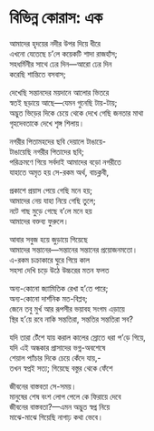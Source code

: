 # বিভিন্ন কোরাস: এক

আমাদের হৃদয়ের নদীর উপর দিয়ে ধীরে  
এখনো যেতেছে চ’লে কয়েকটি শাদা রাজহাঁস;  
সহধর্মিনীর সাথে ঢের দিন—আরো ঢের দিন  
করেছি শান্তিতে বসবাস;

দেখেছি সন্তানদের ময়দানে আলোর ভিতরে  
স্বতই ছড়ায়ে আছে—যেমন গুনেছি টায়-টায়;  
অদ্ভুত ভিড়ের দিকে চেয়ে থেকে দেখে গেছি জনতার মাথা  
গৃহদেবতাকে দেখে শৃঙ্গ শিলায়।

নগরীর পিতামহদের ছবি দেয়ালে টাঙায়ে-  
টাঙায়েছি নগরীর পিতাদের ছবি;  
পরিক্রমণে গিয়ে সর্বদাই আমাদের বড়ো নগরীতে  
যাহাতে অমৃত হয় সে-রকম অর্থ, বাচক্লবী,

প্রকাশে প্রয়াস পেয়ে গেছি মনে হয়;  
আমাদের নেয় যাহা নিয়ে গেছি তুলে;  
নটে গাছ মুড়ে গেছে ব’লে মনে হয়  
আমাদের বক্তব্য ফুরুলে।

আবার সবুজ হয়ে জুড়ায়ে গিয়েছে  
আমাদের সন্তানের—সন্তানের সন্তানের প্রয়োজনমতো।  
এ-রকম চক্রাকারে ঘুরে গিয়ে কাল  
সহসা দেখি চড়ে উঠে উচ্চরের মতন ফলত

অন্য-কোনো জ্যামিতিক রেখা হ’তে পারে;  
অন্য-কোনো দার্শনিক মত-বিপ্লব;  
জেনে তবু মুর্খ আর রূপসীর ভয়াবহ সংগম এড়ায়ে  
স্থির হ’য়ে রবে নাকি সন্ততিরা, সন্ততির সন্ততিরা সব?

যদি তারা টেঁশে যায় করাল কালের স্রোতে ধরা প’ড়ে গিয়ে,  
যদি এই অন্ধকার প্রাসাদের ভগ্ন-অবশেষে  
শেয়াল প্যাঁচার দিকে চেয়ে কেঁদে যায়,-  
তখন স্বপ্নই সত্য; গিয়েছে বস্তুর থেকে ফেঁশে

জীবনের বাস্তবতা সে-সময়।  
মানুষের শেষ বংশ লোপ পেলে কে ফিরায়ে দেবে  
জীবনের বাস্তবতা?—এমন অদ্ভুত স্বপ্ন নিয়ে  
মাঝে-মাঝে গিয়েছি নাগাঢ় কথা ভেবে।


